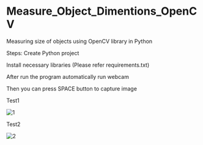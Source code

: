 # Measure_Object_Dimentions_OpenCV
Measuring size of objects using OpenCV library in Python

Steps:
Create Python project

Install necessary libraries (Please refer requirements.txt)

After run the program automatically run webcam

Then you can press SPACE button to capture image

Test1

![1](https://user-images.githubusercontent.com/64399401/129961967-2453cf8c-9366-45a6-be83-dc53aff6a98d.PNG)

Test2

![2](https://user-images.githubusercontent.com/64399401/129961990-4c65e29d-70cd-41ac-86d0-9ea443ab2975.PNG)


